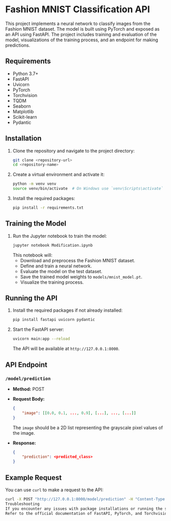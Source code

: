 # Fashion MNIST Classification API

This project implements a neural network to classify images from the Fashion MNIST dataset. The model is built using PyTorch and exposed as an API using FastAPI. The project includes training and evaluation of the model, visualizations of the training process, and an endpoint for making predictions.

## Requirements

- Python 3.7+
- FastAPI
- Uvicorn
- PyTorch
- Torchvision
- TQDM
- Seaborn
- Matplotlib
- Scikit-learn
- Pydantic

## Installation

1. Clone the repository and navigate to the project directory:
    ```bash
    git clone <repository-url>
    cd <repository-name>
    ```

2. Create a virtual environment and activate it:
    ```bash
    python -m venv venv
    source venv/bin/activate  # On Windows use `venv\Scripts\activate`
    ```

3. Install the required packages:
    ```bash
    pip install -r requirements.txt
    ```

## Training the Model

1. Run the Jupyter notebook to train the model:
    ```bash
    jupyter notebook Modification.ipynb
    ```
   This notebook will:
   - Download and preprocess the Fashion MNIST dataset.
   - Define and train a neural network.
   - Evaluate the model on the test dataset.
   - Save the trained model weights to `models/mnist_model.pt`.
   - Visualize the training process.

## Running the API

1. Install the required packages if not already installed:
    ```bash
    pip install fastapi uvicorn pydantic
    ```

2. Start the FastAPI server:
    ```bash
    uvicorn main:app --reload
    ```
   The API will be available at `http://127.0.0.1:8000`.

## API Endpoint

### `/model/prediction`

- **Method:** POST
- **Request Body:**
    ```json
    {
        "image": [[0.0, 0.1, ..., 0.9], [...], ..., [...]]
    }
    ```
    The `image` should be a 2D list representing the grayscale pixel values of the image.

- **Response:**
    ```json
    {
        "prediction": <predicted_class>
    }
    ```

## Example Request

You can use `curl` to make a request to the API:

```bash
curl -X POST "http://127.0.0.1:8000/model/prediction" -H "Content-Type: application/json" -d '{"image": [[0.0, 0.1, ..., 0.9], [...], ..., [...]]}'
Troubleshooting
If you encounter any issues with package installations or running the server, ensure all dependencies are installed and the virtual environment is activated.
Refer to the official documentation of FastAPI, PyTorch, and Torchvision for additional help.
